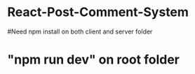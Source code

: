 # React-Post-Comment-System

#Need npm install on both client and server folder

# "npm run dev" on root folder
